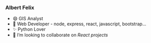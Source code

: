 ### Albert Felix

- 😄 GIS Analyst
- 🔭 Web Developer - node, express, react, javascript, bootstrap...
- ✨ Python Lover
- 👯 I’m looking to collaborate on *React projects*

<!--
![github stats](https://github-readme-stats.vercel.app/api?username=albert-felix&show_icons=true)
![Top Langs](https://github-readme-stats.vercel.app/api/top-langs/?username=albert-felix&langs_count=3)
-->


<!--
**albert-felix/albert-felix** is a ✨ _special_ ✨ repository because its `README.md` (this file) appears on your GitHub profile.

Here are some ideas to get you started:

- 🔭 I’m currently working on ...
- 🌱 I’m currently learning ...
- 👯 I’m looking to collaborate on ...
- 🤔 I’m looking for help with ...
- 💬 Ask me about ...
- 📫 How to reach me: ...
- 😄 Pronouns: ...
- ⚡ Fun fact: ...
-->
